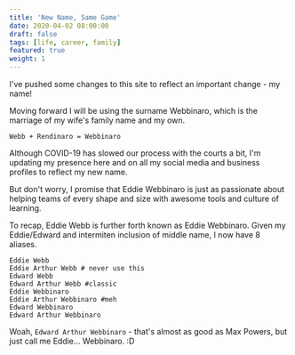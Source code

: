 ```yaml
---
title: 'New Name, Same Game'
date: 2020-04-02 08:00:00
draft: false
tags: [life, career, family]
featured: true
weight: 1
---
```


I've pushed some changes to this site to reflect an important change - my name!

Moving forward I will be using the surname Webbinaro, which is the marriage of my wife's family name and my own.

```
Webb + Rendinaro = Webbinaro
```

Although COVID-19 has slowed our process with the courts a bit, I'm updating my presence here and on all my social media and business profiles to reflect my new name.

But don't worry, I promise that Eddie Webbinaro is just as passionate about helping teams of every shape and size with awesome tools and culture of learning.

To recap, Eddie Webb is further forth known as Eddie Webbinaro. Given my Eddie/Edward and intermiten inclusion of middle name, I now have 8 aliases. 

```
Eddie Webb
Eddie Arthur Webb # never use this
Edward Webb
Edward Arthur Webb #classic
Eddie Webbinaro
Eddie Arthur Webbinaro #meh
Edward Webbinaro 
Edward Arthur Webbinaro 
```

Woah, `Edward Arthur Webbinaro` - that's almost as good as Max Powers, but just call me Eddie... Webbinaro. :D